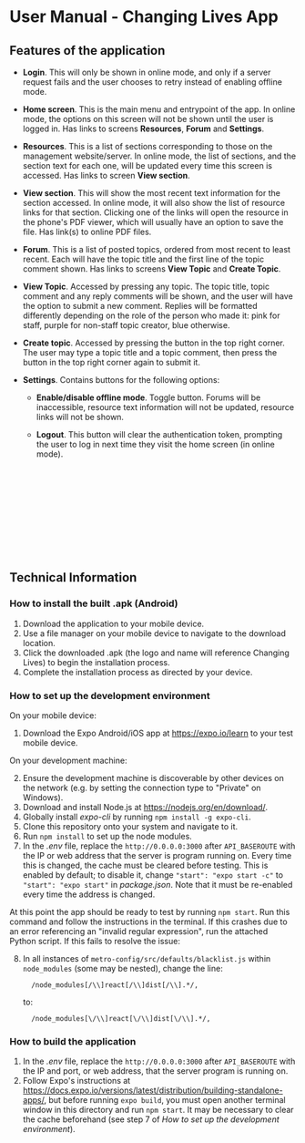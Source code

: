 # User Manual - Changing Lives App

## Features of the application

- **Login**. This will only be shown in online mode, and only if a server request fails and the user chooses to retry instead of enabling offline mode.

- **Home screen**. This is the main menu and entrypoint of the app. In online mode, the options on this screen will not be shown until the user is logged in. Has links to screens **Resources**, **Forum** and **Settings**.

- **Resources**. This is a list of sections corresponding to those on the management website/server. In online mode, the list of sections, and the section text for each one, will be updated every time this screen is accessed. Has links to screen **View section**.

- **View section**. This will show the most recent text information for the section accessed. In online mode, it will also show the list of resource links for that section. Clicking one of the links will open the resource in the phone's PDF viewer, which will usually have an option to save the file. Has link(s) to online PDF files.

- **Forum**. This is a list of posted topics, ordered from most recent to least recent. Each will have the topic title and the first line of the topic comment shown. Has links to screens **View Topic** and **Create Topic**.

- **View Topic**. Accessed by pressing any topic. The topic title, topic comment and any reply comments will be shown, and the user will have the option to submit a new comment. Replies will be formatted differently depending on the role of the person who made it: pink for staff, purple for non-staff topic creator, blue otherwise.

- **Create topic**. Accessed by pressing the button in the top right corner. The user may type a topic title and a topic comment, then press the button in the top right corner again to submit it.

- **Settings**. Contains buttons for the following options:

  - **Enable/disable offline mode**. Toggle button. Forums will be inaccessible, resource text information will not be updated, resource links will not be shown.

  - **Logout**. This button will clear the authentication token, prompting the user to log in next time they visit the home screen (in online mode).

<br/><br/><br/><br/><br/><br/><br/><br/><br/>
## Technical Information
### How to install the built .apk (Android)
1. Download the application to your mobile device.
2. Use a file manager on your mobile device to navigate to the download location.
3. Click the downloaded .apk (the logo and name will reference Changing Lives) to begin the installation process.
4. Complete the installation process as directed by your device.

### How to set up the development environment
On your mobile device: 

1. Download the Expo Android/iOS app at <https://expo.io/learn> to your test mobile device.

On your development machine:

2. Ensure the development machine is discoverable by other devices on the network (e.g. by setting the connection type to "Private" on Windows).
3. Download and install Node.js at <https://nodejs.org/en/download/>.
4. Globally install _expo-cli_ by running `npm install -g expo-cli`.
5. Clone this repository onto your system and navigate to it.
6. Run `npm install` to set up the node modules.
7. In the _.env_ file, replace the `http://0.0.0.0:3000` after `API_BASEROUTE` with the IP or web address that the server is program running on. Every time this is changed, the cache must be cleared before testing. This is enabled by default; to disable it, change `"start": "expo start -c"` to `"start": "expo start"` in _package.json_. Note that it must be re-enabled every time the address is changed.

At this point the app should be ready to test by running `npm start`. Run this command and follow the instructions in the terminal. If this crashes due to an error referencing an "invalid regular expression", run the attached Python script. If this fails to resolve the issue:

8. In all instances of `metro-config/src/defaults/blacklist.js` within `node_modules` (some may be nested), change the line:

    ```
      /node_modules[/\\]react[/\\]dist[/\\].*/,
    ```
    to:
    ```
      /node_modules[\/\\]react[\/\\]dist[\/\\].*/,
    ```
    

### How to build the application
1. In the _.env_ file, replace the `http://0.0.0.0:3000` after `API_BASEROUTE` with the IP and port, or web address, that the server program is running on.
2. Follow Expo's instructions at <https://docs.expo.io/versions/latest/distribution/building-standalone-apps/>, but before running `expo build`, you must open another terminal window in this directory and run `npm start`. It may be necessary to clear the cache beforehand (see step 7 of _How to set up the development environment_).

